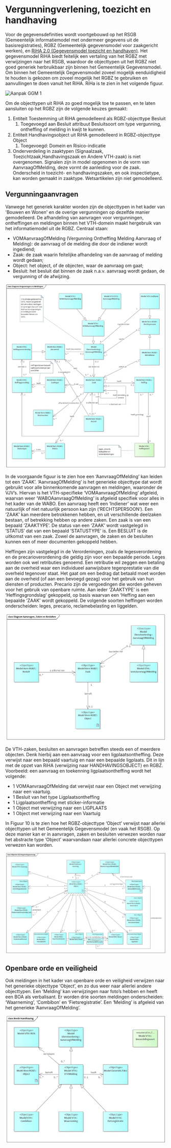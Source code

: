 # Vergunningverlening, toezicht en handhaving

Voor de gegevensdefinities wordt voortgebouwd op het RSGB (Gemeentelijk informatiemodel met ondermeer gegevens uit de basisregistraties), RGBZ (Gemeentelijk gegevensmodel voor zaakgericht werken), en [RiHA 2.0  (Gegevensmodel toezicht en handhaven)](https://samenwerken.pleio.nl/groups/view/8b832827-e91b-476c-bb4f-c228b8e5e934/standaardisatie-toezicht-handhaving-milieu/wiki/view/2b38214e-cfc7-42ff-9d5d-eaf069671c42/riha-referentieinformatiemodel-handhaving). Het gegevensmodel RiHA biedt feitelijk een vertaling van het RGBZ met verwijzingen naar het RSGB, waardoor de objecttypen uit het RGBZ niet goed generiek herbruikbaar zijn binnen het Gemeentelijk Gegevensmodel. Om binnen het Gemeentelijk Gegevensmodel zoveel mogelijk eenduidigheid te houden is gekozen om zoveel mogelijk het RGBZ te gebruiken en aanvullingen te doen vanuit het RiHA. RiHa is te zien in het volgende figuur.

![Aanpak GGM 1][riha]

Om de objecttypen uit RiHA zo goed mogelijk toe te passen, en te laten aansluiten op het RGBZ zijn de volgende keuzes gemaakt:

1. Entiteit Toestemming uit RiHA gemodelleerd als RGBZ-objecttype Besluit
    1. Toegevoegd aan Besluit attribuut Besluitsoort om type vergunning, ontheffing of melding in kwijt te kunnen. 
2. Entiteit Handhavingsobject uit RiHA gemodelleerd in RGBZ-objecttype Object
    1. Toegevoegd: Domein en Risico-indicatie
3. Onderverdeling in zaaktypen (Signaalzaak, Toezichtzaak,Handhavingszaak en Andere VTH-zaak) is niet overgenomen. Signalen zijn in model opgenomen in de vorm van AanvraagOfMelding, deze vormt de aanleiding voor de zaak. Onderscheid in toezicht- en handhavingszaken, en ook inspectietype, kan worden gemaakt in zaaktype. Wetsartikelen zijn niet gemodelleerd.

## Vergunningaanvragen

Vanwege het generiek karakter worden zijn de objecttypen in het kader van 'Bouwen en Wonen' en de overige vergunningen op dezelfde manier gemodelleerd. De afhandeling van aanvragen voor vergunningen, ontheffingen en meldingen binnen het VTH-domein maakt hergebruik van het informatiemodel uit de RGBZ. Centraal staan:

* VOMAanvraagOfMelding (Vergunning Ontheffing Melding Aanvraag of Melding): de aanvraag of de melding die door de indiener wordt ingediend;
* Zaak: de zaak waarin feitelijke afhandeling van de aanvraag of melding wordt gedaan;
* Object: het object, of de objecten, waar de aanvraag om gaat;
* Besluit: het besluit dat binnen de zaak n.a.v. aanvraag wordt gedaan, de vergunning of de afwijzing.

![Gegevensmodel vergunnings- en handhavingszaken][vthHandhaving]

In de voorgaande figuur is te zien hoe een ‘AanvraagOfMelding’ kan leiden tot een ‘ZAAK’. ‘AanvraagOfMelding’ is het generieke objecttype dat wordt gebruikt voor alle binnenkomende aanvragen en meldingen, waaronder de VJV’s. Hiervan is het VTH-specifieke ‘VOMAanvraagOfMelding’ afgeleid, waarvan weer ‘WABOAanvraagOfMelding’ is afgeleid specifiek voor alles in het kader van de WABO.
Een aanvraag heeft een ‘Indiener’ wat weer een natuurlijk of niet natuurlijk persoon kan zijn (‘RECHTSPERSOON’). Een ‘ZAAK’ kan meerdere betrokkenen hebben, en uit verschillende deelzaken bestaan, of betrekking hebben op andere zaken. Een zaak is van een bepaald ‘ZAAKTYPE’. De status van een ‘ZAAK’ wordt vastgelegd in ‘STATUS’ dat van een bepaald ‘STATUSTYPE’ is. Een BESLUIT is de uitkomst van een zaak. Zowel de aanvragen, de zaken en de besluiten kunnen een of meer documenten gekoppeld hebben.
  
Heffingen zijn vastgelegd in de Verordeningen, zoals de legesverordening en de precarioverordening die geldig zijn voor een bepaalde periode. Leges worden ook wel retributies genoemd. Een retributie wil zeggen een betaling aan de overheid waar een individueel aanwijsbare tegenprestatie van die overheid tegenover staat. Het gaat om een bedrag dat betaald moet worden aan de overheid (of aan een bevoegd gezag) voor het gebruik van hun diensten of producten. Precario zijn de vergoedingen die worden geheven voor het gebruik van openbare ruimte. Aan ieder ‘ZAAKTYPE’ is een ‘Heffingsgrondslag’ gekoppeld, op basis waarvan een ‘Heffing aan een bepaalde ‘ZAAK’ wordt gekoppeld.  De volgende soorten heffingen worden onderscheiden: leges, precario, reclamebelasting en liggelden.

![Koppeling zaken aan besluiten][vthZakenEnBesluiten]

De VTH-zaken, besluiten en aanvragen betreffen steeds een of meerdere objecten. Denk hierbij aan een aanvraag voor een ligplaatsontheffing. Deze verwijst naar een bepaald vaartuig en naar een bepaalde ligplaats. Dit in lijn met de opzet van RiHA (verwijzing naar HANDHAVINGSOBJECT) en RGBZ.  
Voorbeeld: een aanvraag en toekenning ligplaatsontheffing wordt het volgende:

* 1 VOMAanvraagOfMelding dat verwijst naar een Object met verwijzing naar een vaartuig.
* 1 Besluit van het type Ligplaatsontheffing
* 1 Ligplaatsontheffing met sticker-informatie
* 1 Object met verwijzing naar een LIGPLAATS
* 1 Object met verwijzing naar een Vaartuig

In Figuur 10 is te zien hoe het RGBZ-objecttype ‘Object’ verwijst naar allerlei objecttypen uit het Gemeentelijk Gegevensmodel (en vaak het RSGB). Op deze manier kan er in aanvragen, zaken en besluiten verwezen worden naar het abstracte type ‘Object’ waarvandaan naar allerlei concrete objecttypen verwezen kan worden.

![Objecten bij vergunningverlening][vthObjectenVergunning]

## Openbare orde en veiligheid

Ook meldingen in het kader van openbare orde en veiligheid verwijzen naar het generieke objecttype ‘Object’, en zo dus weer naar allerlei andere objecttypen. Een ‘Melding’ kan verwijzingen naar foto’s hebben en heeft een BOA als verbalisant. Er worden drie soorten meldingen onderscheiden: ‘Waarneming’, ‘Combibon’ en ‘Fietsregistratie’. Een ‘Melding’ is afgeleid van het generieke ‘AanvraagOfMelding’.

![Objecten bij brede handhaving][vthObjecttypenBredeHandhaving]

[vthObjecttypenBredeHandhaving]: image/EAID_EC84A03C_FC04_401a_8263_7809B74179F8.jpg "Objecttypen bij brede handhaving"
[vthObjectenVergunning]: image/EAID_C9CE09B7_32EF_40eb_9C82_7FD6EDEA1D9E.jpg "Objecttypen bij vergunningverlening"
[vthZakenEnBesluiten]: image/EAID_A2BA1F0D_8428_42fc_80D6_7184F243D268.jpg "Koppeling zaken aan besluiten"
[vthHandhaving]: image/EAID_BB52C835_0B2D_4164_AC9D_9D6EDBD7E267.jpg "Gegevensmodel vergunnings- en handhavingszaken"
[riha]: image/riha.png "Gegevensmodel RiHa"